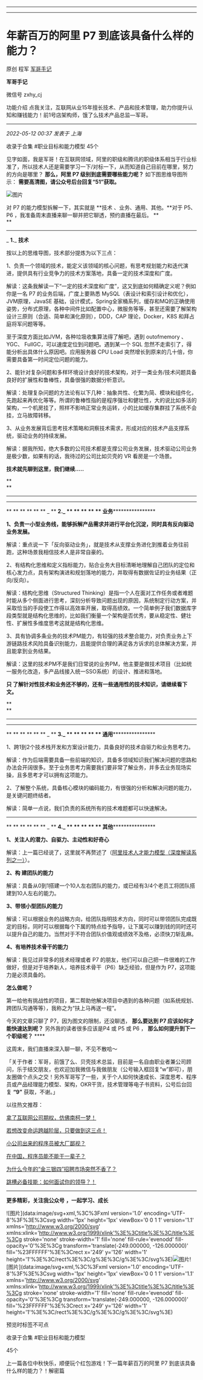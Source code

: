 ----------------------------------------
----------------------------------------
#  年薪百万的阿里 P7 到底该具备什么样的能力？

原创 程军  [ 军哥手记 ](javascript:void\(0\);)

**军哥手记** ![]()

微信号 zxhy_cj

功能介绍 点我关注，互联网从业15年擅长技术、产品和技术管理，助力你提升认知和赚钱能力！前1号店架构师，饿了么技术产品总监—军哥。

____

_2022-05-12 00:37_ _发表于 上海_

收录于合集 #职业目标和能力模型 45个

见字如面，我是军哥！在互联网领域，阿里的职级和腾讯的职级体系相当于行业标准了，所以技术人还是需要学习一下/对标一下，从而知道自己目前在哪里，努力的方向是哪里？
**那么，阿里 P7 级别到底需要哪些能力呢？** 如下图思维导图所示： **需要高清图，请公众号后台回复“51”获取。**

![图片](https://mmbiz.qpic.cn/mmbiz_png/zoS8kK5mlOmcia42FKy3IQDTb3X8UPU3TFpojY4BPO7WbFNc1tyiahR4m4wG9YPYKUa1wSujIDFdrvBS57D4cqibw/640?wx_fmt=png&wxfrom=5&wx_lazy=1&wx_co=1)

对 P7 的能力模型拆解一下，其实就是 **技术 、业务、通用、其他。**对于 P5、P6 ，我准备周末直播来聊一聊并把它聊透，预约直播在最后。 **  
**

* * *

  

 _ **1.**_ **技术**

  

按以上的思维导图，技术部分提炼为以下三点：

1、负责一个领域的技术，能定义该领域的核心问题，有思考规划能力和迭代演进，提供具有行业竞争力的技术方案落地，具备一定的技术深度和广度。

解读：这条我解读一下“一定的技术深度和广度”，这又到底如何精确定义呢？例如你是一名 P7 的业务后端，广度上要熟悉
MySQL（表设计和索引设计和优化），JVM原理，JavaSE
基础，设计模式，Spring全家桶系列，缓存和MQ的正确使用姿势，分布式原理，各种中间件比如配置中心，微服务等等，甚至还需要了解架构设计三原则（合适、简单和演化原则），DDD，CAP
理论，Docker，K8S 和拜占庭将军问题等等。

至于深度方面比如JVM，各种垃圾收集算法得了解吧，遇到 outofmemory 、YGC、 FullGC，可以速度定位到问题吧。遇到某一个 SQL
忽然不走索引了，得能分析出具体什么原因吧。应用服务器 CPU Load 突然增长到原来的几十倍，你需要具备第一时间定位问题的能力。

2、能针对复杂问题和多样环境设计良好的技术架构，对于一类业务/技术问题具备良好的扩展性和鲁棒性，具备很强的数据分析意识。

解读：处理复杂问题的方法论有以下几种：抽象共性、化繁为简、模块和组件化，先跑起来再优化等等。所谓的鲁棒性指的是程序强壮和健壮性，大的说比如多活的架构，一个机房挂了，照样不影响正常业务运转，小的比如缓存集群挂了系统不会挂，立马故障转移。

3、从业务发展背后思考技术策略和洞察技术需求，形成对应的技术产品支撑系统，驱动业务的持续发展。  

解读：据我所知，绝大多数的公司技术都是支撑公司业务发展，技术驱动公司业务是极少数，如果有的话，我待过的公司比如贝壳的 VR 看房是一个场景。

 **技术就先聊到这里，我们继续.....**

 **  
**

* * *

 ****  

 ** ** ** ** ** ** _ ** **2.****_ ** ** ** ** ** **业务************************  

  

 **1、负责一小型业务线，能够拆解产品需求并进行平台化沉淀，同时具有反向驱动业务发展。**

解读：重点说一下「反向驱动业务」，就是技术从支撑业务进化到推着业务往前跑，这种场景我相信技术人是非常自豪的。

2、有结构化思维和定义指标能力，贴合业务大目标清晰地理解自己团队的定位和核心发力点，具有架构演进和规划落地的能力，并取得有数据佐证的业务结果（正向/反向）。

解读：结构化思维（Structured
Thinking）是指一个人在面对工作任务或者难题时能从多个侧面进行思考，深刻分析导致问题出现的原因，系统制定行动方案，并采取恰当的手段使工作得以高效率开展，取得高绩效。一个简单例子我们数据库字段类型就是结构化思维的，比如我们衡量一个架构是否优秀，要从稳定性、健壮性、扩展性多维度思考这就是结构化思维。

3、具有协调多条业务的技术PM能力，有较强的技术整合能力，对负责业务上下游链路技术风险具备识别能力，且能提供合理的满足各方诉求的总体解决方案，并且能拿到业务结果。

解读：这里的技术PM不是我们日常说的业务PM，他主要是做技术项目（比如统一服务化改造，多产品线接入统一SSO系统）的设计、推进和落地。

 **只 了解针对性技术和业务还不够的，还有一些通用性的技术知识，请继续看下文。**

  

 **  
**

* * *

 ****  

 ** ** ** ** ** ** _ ** **3.****_ ** ** ** ** ** **通用************************  

  

1、跨1到2个技术栈开发和方案设计能力，具备良好的技术自驱力和业务思考力。  

解读：作为后端需要具备一些前端的知识，具备多领域知识我们解决问题的思路和办法会开阔很多。至于业务思考力需要我们要非常了解业务，并多去业务现场实操，且多思考才可以拥有这项能力。

2、了解整个系统，具备核心模块的编码能力，有很强的分析和解决问题的能力，是关键问题终结者。  

解读：简单一点说，我们负责的系统所有的技术难题都可以快速解决。

  

* * *

  

 ** ** ** ** ** ** _ ** **4.****_ ** ** ** ** ** **其他************************  

  

 **1、关注人的潜力、自驱力、主动性和好奇心**

解读：上一篇已经说了，这里就不再赘述了（[阿里技术人才能力模型（深度解读系列之一）](http://mp.weixin.qq.com/s?__biz=MzA3MDU2MjM4Ng==&mid=2247485420&idx=1&sn=2af9e38460dee60b3ed4dcfc5d3c282e&chksm=9f3ba0d1a84c29c7c65d6e2e2ad19db32db687cc64469f2c66d0e6b4b806717c3476aafdeb8b&scene=21#wechat_redirect)）。

 **2、构 建团队的能力**

解读：具备从0到1搭建一个10人左右团队的能力，或已经有3/4个老员工将团队搭建到10人左右的能力。

 **3、带领小型团队的能力**

解读：可以根据业务的战略方向，给团队指明技术方向，同时可以带领团队完成既定的目标，同时可以根据每个下属的特点给予指导，让下属可以赚到钱的同时还可以提升自己的能力。当然对于不符合团队价值观或绩效不及格，必须快刀斩乱麻。

 **4、有培养技术骨干的能力**

解读：我见过非常多的技术经理或者 P7 的朋友，他们可以自己把一件很难的工作做好，但是对于培养新人，培养技术骨干（P6）缺乏经验，但是作为
P7，这项能力是必须具备的。  

 **怎么做呢？**

第一给他有挑战性的项目，第二帮助他解决项目中遇到的各种问题（如系统规划、跨团队沟通等等），我称之为“扶上马再送一程”。

今天的文章只聊了 P7，因为图文的限制，还没聊透， **那么要达到 P7 应该如何才能快速达到呢？** 另外我的读者很多应该是P4 或 P5 或 P6 ，
**那么如何提升到下一个职级呢？** ****

这周末，我们直播来深入聊一聊，不见不散哈～

「关于作者：军哥，前饿了么、贝壳技术总监，目前是一名自由职业者兼公司顾问，乐于结交朋友，也欢迎加我微信与我做朋友（公号输入框回复“w”即可），朋友圈做个点头之交！另外军哥写了一些，关于个人如何快速成长、深度思考、程序员或产品经理能力模型、架构，OKR干货，技术管理等电子书资料，公号后台回复
**“9”** 获取，不谢。」  

以往热文推荐：

[拿了互联网公司期权，仿佛南柯一梦！](http://mp.weixin.qq.com/s?__biz=MzA3MDU2MjM4Ng==&mid=2247495657&idx=1&sn=e10cf91e2288336b00b1d3dfac67b086&chksm=9f3848d4a84fc1c2ef790a81e492e15d9b5b003a62ad4c4a7a7c4491b4db801ce84d5522c5ad&scene=21#wechat_redirect)

[若想改变命运跨越阶层，只要做到这三点！](http://mp.weixin.qq.com/s?__biz=MzA3MDU2MjM4Ng==&mid=2247495631&idx=1&sn=e36b77b842a3f1bee7629cf203771fb6&chksm=9f3848f2a84fc1e4b67349354b832ae52e320b01fa675cee130e87de5f188d8f6a388e0acd27&scene=21#wechat_redirect)

[小公司出来的程序员被大厂鄙视？](http://mp.weixin.qq.com/s?__biz=MzA3MDU2MjM4Ng==&mid=2247495474&idx=1&sn=ee3fe0d44666e11c581812f6a039a973&chksm=9f38480fa84fc11924759b7b22c51fce2bd5f087fb987e3d220ee80caf42aaa8507458dad6f2&scene=21#wechat_redirect)  

[在中国，程序员能不能干一辈子？](http://mp.weixin.qq.com/s?__biz=MzA3MDU2MjM4Ng==&mid=2247495447&idx=1&sn=f2defe9a117e799bb204f50c73e479fd&chksm=9f38482aa84fc13c734eb5d940f0c3a0aca29a1a34a6b7ffaf6f97641486677d4ac9bd13a986&scene=21#wechat_redirect)  

[为什么今年的“金三银四”招聘市场突然不香了？](http://mp.weixin.qq.com/s?__biz=MzA3MDU2MjM4Ng==&mid=2247494909&idx=1&sn=517dde441f9fe375b205a47153039c8d&chksm=9f384bc0a84fc2d6fd94438a9941280c9b1a24ff933f012013fc0c94bbeca0af6c7f181d546b&scene=21#wechat_redirect)

[跳槽必备技能：如何面试你的领导？！](http://mp.weixin.qq.com/s?__biz=MzA3MDU2MjM4Ng==&mid=2247494536&idx=1&sn=fb28d9f71c2a44d5286ba7e599dbecd0&chksm=9f384cb5a84fc5a30beb3c244c3e1407f07a8734d39e7629a913672ae99a1229c8a3221824ba&scene=21#wechat_redirect)

  

* * *

  

 **更多精彩，关注我公众号** **，一起学习、成长**

  

![图片](data:image/svg+xml,%3C%3Fxml version='1.0' encoding='UTF-8'%3F%3E%3Csvg
width='1px' height='1px' viewBox='0 0 1 1' version='1.1'
xmlns='http://www.w3.org/2000/svg'
xmlns:xlink='http://www.w3.org/1999/xlink'%3E%3Ctitle%3E%3C/title%3E%3Cg
stroke='none' stroke-width='1' fill='none' fill-rule='evenodd' fill-
opacity='0'%3E%3Cg transform='translate\(-249.000000, -126.000000\)'
fill='%23FFFFFF'%3E%3Crect x='249' y='126' width='1'
height='1'%3E%3C/rect%3E%3C/g%3E%3C/g%3E%3C/svg%3E)![图片](https://mmbiz.qpic.cn/mmbiz_png/b96CibCt70iaajvl7fD4ZCicMcjhXMp1v6UibM134tIsO1j5yqHyNhh9arj090oAL7zGhRJRq6cFqFOlDZMleLl4pw/640?wx_fmt=png)![图片](data:image/svg+xml,%3C%3Fxml
version='1.0' encoding='UTF-8'%3F%3E%3Csvg width='1px' height='1px' viewBox='0
0 1 1' version='1.1' xmlns='http://www.w3.org/2000/svg'
xmlns:xlink='http://www.w3.org/1999/xlink'%3E%3Ctitle%3E%3C/title%3E%3Cg
stroke='none' stroke-width='1' fill='none' fill-rule='evenodd' fill-
opacity='0'%3E%3Cg transform='translate\(-249.000000, -126.000000\)'
fill='%23FFFFFF'%3E%3Crect x='249' y='126' width='1'
height='1'%3E%3C/rect%3E%3C/g%3E%3C/g%3E%3C/svg%3E)

  

预览时标签不可点

收录于合集 #职业目标和能力模型

45个

上一篇各位中秋快乐，顺便玩个红包游戏！下一篇年薪百万的阿里 P7 到底该具备什么样的能力？！解密篇

